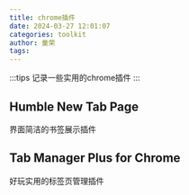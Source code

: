 ```yaml
---
title: chrome插件
date: 2024-03-27 12:01:07
categories: toolkit
author: 童荣
tags:
---
```

:::tips
记录一些实用的chrome插件
:::
<!-- more -->

## Humble New Tab Page ##

界面简洁的书签展示插件

## Tab Manager Plus for Chrome ##

好玩实用的标签页管理插件
